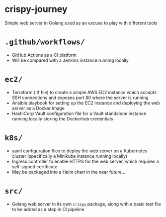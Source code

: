 # crispy-journey

Simple web server in Golang used as an excuse to play with different tools

# `.github/workflows/`

- GitHub Actions as a CI platform
- Will be compared with a Jenkins instance running locally

# `ec2/`

- Terraform (.tf file) to create a simple AWS EC2 instance which accepts SSH connections and exposes port 80 where the server is running
- Ansible playbook for setting up the EC2 instance and deploying the web server as a Docker image
- HashiCorp Vault configuration file for a Vault standalone instance running locally storing the Dockerhub credentials

# `k8s/`

- yaml configuration files to deploy the web server on a Kubernetes cluster (specifically a Minikube instance running locally)
- Ingress controller to enable HTTPS for the web server, which requires a self-signed certificate
- May be packaged into a Helm chart in the near future...

# `src/`

- Golang web server in its own `crispy` package, along with a basic test file to be added as a step in CI pipeline